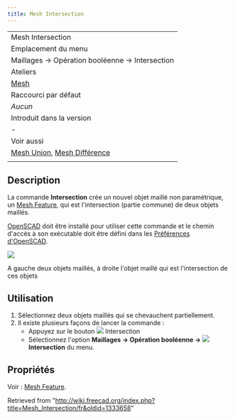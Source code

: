 ```yaml
---
title: Mesh Intersection
---
```

|  |
| --- |
| Mesh Intersection‏‎ |
| Emplacement du menu |
| Maillages → Opération booléenne → Intersection |
| Ateliers |
| [Mesh](/Mesh_Workbench/fr "Mesh Workbench/fr") |
| Raccourci par défaut |
| *Aucun* |
| Introduit dans la version |
| - |
| Voir aussi |
| [Mesh Union](/Mesh_Union "Mesh Union"), [Mesh Différence](/Mesh_Difference "Mesh Difference") |
|  |

## Description

La commande **Intersection** crée un nouvel objet maillé non paramétrique, un [Mesh Feature](/Mesh_Feature/fr "Mesh Feature/fr"), qui est l'intersection (partie commune) de deux objets maillés.

[OpenSCAD](http://www.openscad.org/) doit être installé pour utiliser cette commande et le chemin d'accès à son exécutable doit être défini dans les [Préférences d'OpenSCAD](/OpenSCAD_Preferences/fr "OpenSCAD Preferences/fr").

![](/images/Mesh_Intersection_example.png)

A gauche deux objets maillés, à droite l'objet maillé qui est l'intersection de ces objets

## Utilisation

1. Sélectionnez deux objets maillés qui se chevauchent partiellement.
2. Il existe plusieurs façons de lancer la commande :
   * Appuyez sur le bouton ![](/images/Mesh_Intersection.svg) Intersection
   * Sélectionnez l'option **Maillages → Opération booléenne → ![](/images/Mesh_Intersection.svg) Intersection** du menu.

## Propriétés

Voir : [Mesh Feature](/Mesh_Feature/fr "Mesh Feature/fr").

Retrieved from "<http://wiki.freecad.org/index.php?title=Mesh_Intersection/fr&oldid=1333658>"